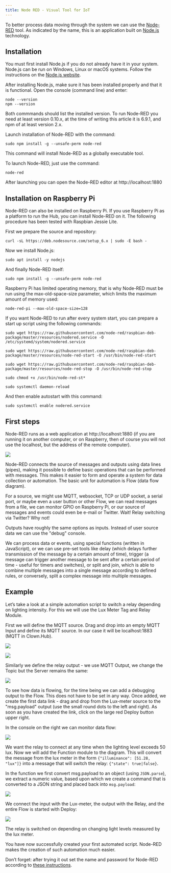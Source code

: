 ```yaml
---
title: Node RED - Visual Tool for IoT
---
```


To better process data moving through the system we can use the [Node-RED](http://nodered.org) tool.
As indicated by the name, this is an application built on [Node.js](https://nodejs.org) technology.

## Installation

You must first install Node.js if you do not already have it in your system.
Node.js can be run on Windows, Linux or macOS systems.
Follow the instructions on the [Node.js website](https://nodejs.org).

After installing Node.js, make sure it has been installed properly and that it is functional.
Open the console (command line) and enter:

```
node --version
npm --version
```

Both commmands should list the installed version.
To run Node-RED you need at least version 0.10.x, at the time of writing this article it is 6.9.1, and npm of at least version 2.x.

Launch installation of Node-RED with the command:

`sudo npm install -g --unsafe-perm node-red`

This command will install Node-RED as a globally executable tool.

To launch Node-RED, just use the command:

`node-red`

After launching you can open the Node-RED editor at http://localhost:1880

## Installation on Raspberry Pi

Node-RED can also be installed on Raspberry Pi.
If you use Raspberry Pi as a platform to run the Hub, you can install Node-RED on it.
The following procedure has been tested with Raspbian Jessie Lite.

First we prepare the source and repository:

`curl -sL https://deb.nodesource.com/setup_6.x | sudo -E bash -`

Now we install Node.js:

`sudo apt install -y nodejs`

And finally Node-RED itself:

`sudo npm install -g --unsafe-perm node-red`

Raspberry Pi has limited operating memory, that is why Node-RED must be run using the max-old-space-size parameter, which limits the maximum amount of memory used:

`node-red-pi --max-old-space-size=128`

If you want Node-RED to run after every system start, you can prepare a start up script using the following commands:

`sudo wget https://raw.githubusercontent.com/node-red/raspbian-deb-package/master/resources/nodered.service -O /etc/systemd/system/nodered.service`

`sudo wget https://raw.githubusercontent.com/node-red/raspbian-deb-package/master/resources/node-red-start -O /usr/bin/node-red-start`

`sudo wget https://raw.githubusercontent.com/node-red/raspbian-deb-package/master/resources/node-red-stop -O /usr/bin/node-red-stop`

`sudo chmod +x /usr/bin/node-red-st*`

`sudo systemctl daemon-reload`

And then enable autostart with this command:

`sudo systemctl enable nodered.service`

## First steps

Node-RED runs as a web application at http://localhost:1880 (if you are running it on another computer, or on Raspberry, then of course you will not use the localhost, but the address of the remote computer).

![](node-red-01.png)

Node-RED connects the source of messages and outputs using data lines (pipes), making it possible to define basic operations that can be performed with messages.
This makes it easier to form and operate a system for data collection or automation.
The basic unit for automation is Flow (data flow diagram).

For a source, we might use MQTT, websocket, TCP or UDP socket, a serial port, or maybe even a user button or other Flow, we can read messages from a file, we can monitor GPIO on Raspberry Pi, or our source of messages and events could even be e-mail or Twitter.
Wait!
Relay switching via Twitter?
Why not!

Outputs have roughly the same options as inputs.
Instead of user source data we can use the "debug" console.

We can process data or events, using special functions (written in JavaScript), or we can use pre-set tools like delay (which delays further transmission of the message by a certain amount of time), trigger (a message can trigger another message to be sent after a certain period of time - useful for timers and switches), or split and join, which is able to combine multiple messages into a single message according to defined rules, or conversely, split a complex message into multiple messages.

## Example

Let’s take a look at a simple automation script to switch a relay depending on lighting intensity.
For this we will use the Lux Meter Tag and Relay Module.

First we will define the MQTT source.
Drag and drop into an empty MQTT Input and define its MQTT source.
In our case it will be localhost:1883 (MQTT in Clown.Hub).

![](node-red-02.png)

![](node-red-03.png)

Similarly we define the relay output - we use MQTT Output, we change the Topic but the Server remains the same:

![](node-red-04.png)

To see how data is flowing, for the time being we can add a debugging output to the Flow.
This does not have to be set in any way.
Once added, we create the first data link - drag and drop from the Lux-meter source to the "msg.payload" output (use the small round dots to the left and right).
As soon as you have created the link, click on the large red Deploy button upper right.

In the console on the right we can monitor data flow:

![](node-red-05.png)

We want the relay to connect at any time when the lighting level exceeds 50 lux.
Now we will add the Function module to the diagram.
This will convert the message from the lux meter in the form `{"illuminance": [51.28, "lux"]}` into a message that will switch the relay: `{"state": true|false}`.

In the function we first convert msg.payload to an object (using `JSON.parse`), we extract a numeric value, based upon which we create a command that is converted to a JSON string and placed back into `msg.payload`:

![](node-red-06.png)

We connect the input with the Lux-meter, the output with the Relay, and the entire Flow is started with Deploy:

![](node-red-07.png)

The relay is switched on depending on changing light levels measured by the lux meter.

You have now successfully created your first automated script.
Node-RED makes the creation of such automation much easier.

Don’t forget: after trying it out set the name and password for Node-RED according to [these instructions](http://nodered.org/docs/security).
